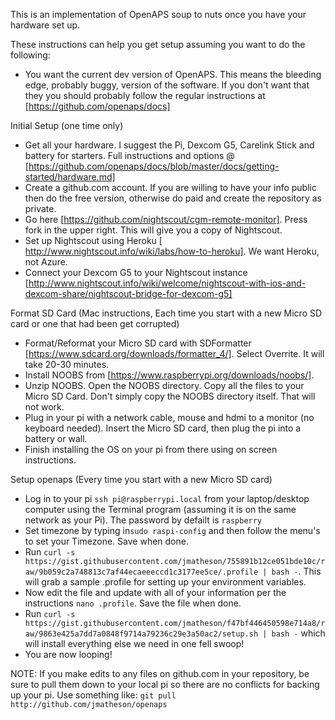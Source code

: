 This is an implementation of OpenAPS soup to nuts once you have your hardware set up.

These instructions can help you get setup assuming you want to do the following:
* You want the current dev version of OpenAPS. This means the bleeding edge, probably buggy, version of the software. If you don't want that they you should probably follow the regular instructions at [https://github.com/openaps/docs]

Initial Setup (one time only)
* Get all your hardware. I suggest the Pi, Dexcom G5, Carelink Stick and battery for starters. Full instructions and options @ [https://github.com/openaps/docs/blob/master/docs/getting-started/hardware.md]
* Create a github.com account. If you are willing to have your info public then do the free version, otherwise do paid and create the repository as private.
* Go here [https://github.com/nightscout/cgm-remote-monitor]. Press fork in the upper right. This will give you a copy of Nightscout.
* Set up Nightscout using Heroku [ http://www.nightscout.info/wiki/labs/how-to-heroku]. We want Heroku, not Azure.
* Connect your Dexcom G5 to your Nightscout instance [http://www.nightscout.info/wiki/welcome/nightscout-with-ios-and-dexcom-share/nightscout-bridge-for-dexcom-g5]

Format SD Card (Mac instructions, Each time you start with a new Micro SD card or one that had been get corrupted)
* Format/Reformat your Micro SD card with SDFormatter [https://www.sdcard.org/downloads/formatter_4/]. Select Overrite. It will take 20-30 minutes.
* Install NOOBS from  [https://www.raspberrypi.org/downloads/noobs/].
* Unzip NOOBS. Open the NOOBS directory. Copy all the files to your Micro SD Card. Don't simply copy the NOOBS directory itself. That will not work.
* Plug in your pi with a network cable, mouse and hdmi to a monitor (no keyboard needed). Insert the Micro SD card, then plug the pi into a battery or wall.
* Finish installing the OS on your pi from there using on screen instructions.

Setup openaps (Every time you start with a new Micro SD card)
* Log in to your pi ```ssh pi@raspberrypi.local``` from your laptop/desktop computer using the Terminal program (assuming it is on the same network as your Pi). The password by defailt is ```raspberry```
* Set timezone by typing in```sudo raspi-config``` and then follow the menu's to set your Timezone. Save when done.
* Run ```curl -s https://gist.githubusercontent.com/jmatheson/755891b12ce051bde10c/raw/9b059c2a748813c7af44ecaeeeccd1c3177ee5ce/.profile | bash -```. This will grab a sample .profile for setting up your environment variables.
* Now edit the file and update with all of your information per the instructions ```nano .profile```. Save the file when done. 
* Run ```curl -s https://gist.githubusercontent.com/jmatheson/f47bf446450598e714a8/raw/9863e425a7dd7a0848f9714a79236c29e3a50ac2/setup.sh | bash -``` which will install everything else we need in one fell swoop!
* You are now looping!

NOTE: If you make edits to any files on github.com in your repository, be sure to pull them down to your local pi so there are no conflicts for backing up your pi. Use something like: ```git pull http://github.com/jmatheson/openaps```
